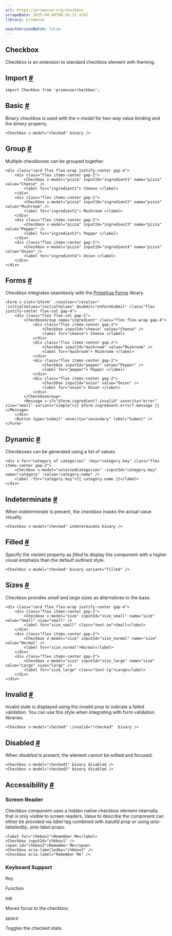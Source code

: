 ```yaml
---
url: https://primevue.org/checkbox
scrapeDate: 2025-04-09T00:36:31.428Z
library: primevue

exactVersionMatch: false
---
```


## Checkbox

Checkbox is an extension to standard checkbox element with theming.

## Import [#](_checkbox_.md#import)
```
import Checkbox from 'primevue/checkbox';
```
## Basic [#](_checkbox_.md#basic)

Binary checkbox is used with the _v-model_ for two-way value binding and the _binary_ property.
```
<Checkbox v-model="checked" binary />
```
## Group [#](_checkbox_.md#group)

Multiple checkboxes can be grouped together.
```
<div class="card flex flex-wrap justify-center gap-4">
    <div class="flex items-center gap-2">
        <Checkbox v-model="pizza" inputId="ingredient1" name="pizza" value="Cheese" />
        <label for="ingredient1"> Cheese </label>
    </div>
    <div class="flex items-center gap-2">
        <Checkbox v-model="pizza" inputId="ingredient2" name="pizza" value="Mushroom" />
        <label for="ingredient2"> Mushroom </label>
    </div>
    <div class="flex items-center gap-2">
        <Checkbox v-model="pizza" inputId="ingredient3" name="pizza" value="Pepper" />
        <label for="ingredient3"> Pepper </label>
    </div>
    <div class="flex items-center gap-2">
        <Checkbox v-model="pizza" inputId="ingredient4" name="pizza" value="Onion" />
        <label for="ingredient4"> Onion </label>
    </div>
</div>
```
## Forms [#](_checkbox_.md#forms)

Checkbox integrates seamlessly with the [PrimeVue Forms](_forms.md) library.
```
<Form v-slot="$form" :resolver="resolver" :initialValues="initialValues" @submit="onFormSubmit" class="flex justify-center flex-col gap-4">
    <div class="flex flex-col gap-2">
        <CheckboxGroup name="ingredient" class="flex flex-wrap gap-4">
            <div class="flex items-center gap-2">
                <Checkbox inputId="cheese" value="Cheese" />
                <label for="cheese"> Cheese </label>
            </div>
            <div class="flex items-center gap-2">
                <Checkbox inputId="mushroom" value="Mushroom" />
                <label for="mushroom"> Mushroom </label>
            </div>
            <div class="flex items-center gap-2">
                <Checkbox inputId="pepper" value="Pepper" />
                <label for="pepper"> Pepper </label>
            </div>
            <div class="flex items-center gap-2">
                <Checkbox inputId="onion" value="Onion" />
                <label for="onion"> Onion </label>
            </div>
        </CheckboxGroup>
        <Message v-if="$form.ingredient?.invalid" severity="error" size="small" variant="simple">{{ $form.ingredient.error?.message }}</Message>
    </div>
    <Button type="submit" severity="secondary" label="Submit" />
</Form>
```
## Dynamic [#](_checkbox_.md#dynamic)

Checkboxes can be generated using a list of values.
```
<div v-for="category of categories" :key="category.key" class="flex items-center gap-2">
    <Checkbox v-model="selectedCategories" :inputId="category.key" name="category" :value="category.name" />
    <label :for="category.key">{{ category.name }}</label>
</div>
```
## Indeterminate [#](_checkbox_.md#indeterminate)

When _indeterminate_ is present, the checkbox masks the actual value visually.
```
<Checkbox v-model="checked" indeterminate binary />
```
## Filled [#](_checkbox_.md#filled)

Specify the _variant_ property as _filled_ to display the component with a higher visual emphasis than the default _outlined_ style.
```
<Checkbox v-model="checked" binary variant="filled" />
```
## Sizes [#](_checkbox_.md#sizes)

Checkbox provides _small_ and _large_ sizes as alternatives to the base.
```
<div class="card flex flex-wrap justify-center gap-4">
    <div class="flex items-center gap-2">
        <Checkbox v-model="size" inputId="size_small" name="size" value="Small" size="small" />
        <label for="size_small" class="text-sm">Small</label>
    </div>
    <div class="flex items-center gap-2">
        <Checkbox v-model="size" inputId="size_normal" name="size" value="Normal" />
        <label for="size_normal">Normal</label>
    </div>
    <div class="flex items-center gap-2">
        <Checkbox v-model="size" inputId="size_large" name="size" value="Large" size="large" />
        <label for="size_large" class="text-lg">Large</label>
    </div>
</div>
```
## Invalid [#](_checkbox_.md#invalid)

Invalid state is displayed using the _invalid_ prop to indicate a failed validation. You can use this style when integrating with form validation libraries.
```
<Checkbox v-model="checked" :invalid="!checked"  binary />
```
## Disabled [#](_checkbox_.md#disabled)

When _disabled_ is present, the element cannot be edited and focused.
```
<Checkbox v-model="checked1" binary disabled />
<Checkbox v-model="checked2" binary disabled />
```
## Accessibility [#](_checkbox_.md#accessibility)

### Screen Reader

Checkbox component uses a hidden native checkbox element internally that is only visible to screen readers. Value to describe the component can either be provided via _label_ tag combined with _inputId_ prop or using _aria-labelledby_, _aria-label_ props.
```
<label for="chkbox1">Remember Me</label>
<Checkbox inputId="chkbox1" />
<span id="chkbox2">Remember Me</span>
<Checkbox aria-labelledby="chkbox2" />
<Checkbox aria-label="Remember Me" />
```
### Keyboard Support

Key

Function

_tab_

Moves focus to the checkbox.

_space_

Toggles the checked state.